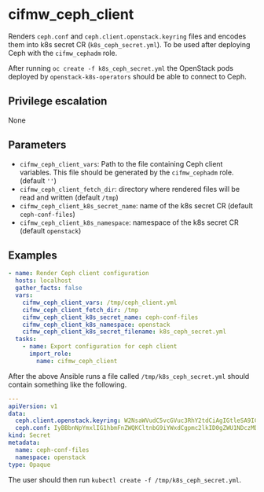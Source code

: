 # cifmw_ceph_client

Renders `ceph.conf` and `ceph.client.openstack.keyring` files
and encodes them into k8s secret CR (`k8s_ceph_secret.yml`).
To be used after deploying Ceph with the `cifmw_cephadm` role.

After running `oc create -f k8s_ceph_secret.yml` the OpenStack pods
deployed by `openstack-k8s-operators` should be able to connect to
Ceph.

## Privilege escalation
None

## Parameters

* `cifmw_ceph_client_vars`: Path to the file containing Ceph client
  variables. This file should be generated by the `cifmw_cephadm` role.
  (default `''`)
* `cifmw_ceph_client_fetch_dir`: directory where rendered files will be
  read and written (default `/tmp`)
* `cifmw_ceph_client_k8s_secret_name`: name of the k8s secret CR (default `ceph-conf-files`)
* `cifmw_ceph_client_k8s_namespace`: namespace of the k8s secret CR (default `openstack`)

## Examples

```yaml
- name: Render Ceph client configuration
  hosts: localhost
  gather_facts: false
  vars:
    cifmw_ceph_client_vars: /tmp/ceph_client.yml
    cifmw_ceph_client_fetch_dir: /tmp
    cifmw_ceph_client_k8s_secret_name: ceph-conf-files
    cifmw_ceph_client_k8s_namespace: openstack
    cifmw_ceph_client_k8s_secret_filename: k8s_ceph_secret.yml
  tasks:
    - name: Export configuration for ceph client
      import_role:
        name: cifmw_ceph_client
```
After the above Ansible runs a file called `/tmp/k8s_ceph_secret.yml`
should contain something like the following.
```yaml
---
apiVersion: v1
data:
  ceph.client.openstack.keyring: W2NsaWVudC5vcGVuc3RhY2tdCiAgIGtleSA9ICJBUUE1ZTd4a0FBQUFBQkFBZXRJa0RDK21rNkhwaEJDUGhVNUZSdz09IgogICBjYXBzIG1nciA9IGFsbG93ICoKICAgY2FwcyBtb24gPSBwcm9maWxlIHJiZAogICBjYXBzIG9zZCA9IHByb2ZpbGUgcmJkIHBvb2w9dm1zLCBwcm9maWxlIHJiZCBwb29sPXZvbHVtZXMsIHByb2ZpbGUgcmJkIHBvb2w9aW1hZ2VzCg==
  ceph.conf: IyBBbnNpYmxlIG1hbmFnZWQKCltnbG9iYWxdCgpmc2lkID0gZWU1NDczMDItNzBhNi01YTM4LWEyZmMtMjI4Y2EzZmY3NWY3Cm1vbiBob3N0ID0gW3YyOjE3Mi4xOC4wLjEwMDozMzAwLzAsdjE6MTcyLjE4LjAuMTAwOjY3ODkvMF0sW3YyOjE3Mi4xOC4wLjEwMjozMzAwLzAsdjE6MTcyLjE4LjAuMTAyOjY3ODkvMF0sW3YyOjE3Mi4xOC4wLjEwMTozMzAwLzAsdjE6MTcyLjE4LjAuMTAxOjY3ODkvMF0KCgpbY2xpZW50LmxpYnZpcnRdCmFkbWluIHNvY2tldCA9IC92YXIvcnVuL2NlcGgvJGNsdXN0ZXItJHR5cGUuJGlkLiRwaWQuJGNjdGlkLmFzb2sKbG9nIGZpbGUgPSAvdmFyL2xvZy9jZXBoL3FlbXUtZ3Vlc3QtJHBpZC5sb2cKCg==
kind: Secret
metadata:
  name: ceph-conf-files
  namespace: openstack
type: Opaque
```
The user should then run `kubectl create -f /tmp/k8s_ceph_secret.yml`.
